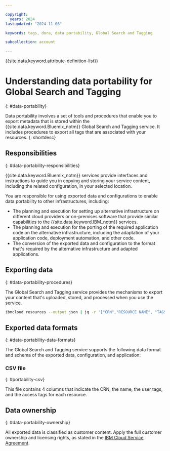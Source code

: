 ```yaml
---

copyright:
  years: 2024
lastupdated: "2024-11-06"

keywords: tags, dora, data portability, Global Search and Tagging

subcollection: account

---
```


{{site.data.keyword.attribute-definition-list}}

# Understanding data portability for Global Search and Tagging
{: #data-portability}

Data portability involves a set of tools and procedures that enable you to export metadata that is stored within the {{site.data.keyword.Bluemix_notm}} Global Search and Tagging service. It includes procedures to export all tags that are associated with your resources.
{: shortdesc}

## Responsibilities
{: #data-portability-responsibilities}

{{site.data.keyword.Bluemix_notm}} services provide interfaces and instructions to guide you in copying and storing your service content, including the related configuration, in your selected location.

You are responsible for using exported data and configurations to enable data portability to other infrastructures, including:

- The planning and execution for setting up alternative infrastructure on different cloud providers or on-premises software that provide similar capabilities to the {{site.data.keyword.IBM_notm}} services.
- The planning and execution for the porting of the required application code on the alternative infrastructure, including the adaptation of your application code, deployment automation, and other code.
- The conversion of the exported data and configuration to the format that's required by the alternative infrastructure and adapted applications.


## Exporting data
{: #data-portability-procedures}

The Global Search and Tagging service provides the mechanisms to export your content that's uploaded, stored, and processed when you use the service.

```sh
ibmcloud resources --output json | jq -r '["CRN","RESOURCE NAME", "TAGS", "ACCESS TAGS"], ["---","-------------","---","-----------"], (.items[] | [.crn, .name, (.tags | join(",")), (.access_tags | join(","))]) | @csv' > report.csv
```

## Exported data formats
{: #data-portability-data-formats}

The Global Search and Tagging service supports the following data format and schema of the exported data, configuration, and application:

### CSV file
{: #portability-csv}

This file contains 4 columns that indicate the CRN, the name, the user tags, and the access tags for each resource.

## Data ownership
{: #data-portability-ownership}

All exported data is classified as customer content. Apply the full customer ownership and licensing rights, as stated in the [IBM Cloud Service Agreement](https://www.ibm.com/terms/?id=Z126-6304_WS).
